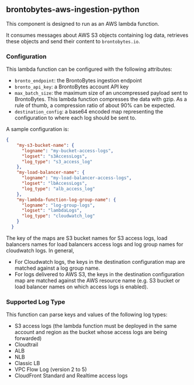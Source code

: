 ## brontobytes-aws-ingestion-python

This component is designed to run as an AWS lambda function.

It consumes messages about AWS S3 objects containing log data, retrieves these objects and send their content to 
`brontobytes.io`.

### Configuration

This lambda function can be configured with the following attributes:

- `bronto_endpoint`: the BrontoBytes ingestion endpoint
- `bronto_api_key`: a BrontoBytes account API key
- `max_batch_size`: the maximum size of an uncompressed payload sent to BrontoBytes. This lambda function compresses 
the data with gzip. As a rule of thumb, a compression ratio of about 90% can be expected.
- `destination_config`: a base64 encoded map representing the configuration to where each log should be sent to. 

A sample configuration is:
```json
{
    "my-s3-bucket-name": {
      "logname": "my-bucket-access-logs",
      "logset": "s3AccessLogs",
      "log_type": "s3_access_log"
    },
    "my-load-balancer-name": {
      "logname": "my-load-balancer-access-logs",
      "logset": "lbAccessLogs",
      "log_type": "alb_access_log"
    },
    "my-lambda-function-log-group-name": {
      "logname": "log-group-logs",
      "logset": "lambdaLogs",
      "log_type": "cloudwatch_log"
    }
  }
```
The key of the maps are S3 bucket names for S3 access logs, 
load balancers names for load balancers access logs and log group names for cloudwatch logs. In general, 
- For Cloudwatch logs, the keys in the destination configuration map are matched against a log group name.
- For logs delivered to AWS S3, the keys in the destination configuration map are matched against the AWS 
resource name (e.g. S3 bucket or load balancer names on which access logs is enabled).

### Supported Log Type

This function can parse keys and values of the following log types:
- S3 access logs (the lambda function must be deployed in the same account and region as the bucket whose access 
logs are being forwarded)
- Cloudtrail
- ALB
- NLB
- Classic LB
- VPC Flow Log (version 2 to 5)
- CloudFront Standard and Realtime access logs
